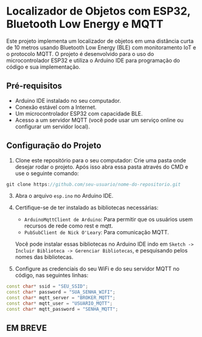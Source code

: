 # Localizador de Objetos com ESP32, Bluetooth Low Energy e MQTT

Este projeto implementa um localizador de objetos em uma distância curta de 10 metros usando Bluetooth Low Energy (BLE) com monitoramento IoT e o protocolo MQTT. O projeto é desenvolvido para o uso do microcontrolador ESP32 e utiliza o Arduino IDE para programação do código e sua implementação.

## Pré-requisitos

- Arduino IDE instalado no seu computador.
- Conexão estável com a Internet.
- Um microcontrolador ESP32 com capacidade BLE.
- Acesso a um servidor MQTT (você pode usar um serviço online ou configurar um servidor local).

## Configuração do Projeto

1. Clone este repositório para o seu computador:
Crie uma pasta onde desejar rodar o projeto. Após isso abra essa pasta através do CMD e use o seguinte comando:
```cpp
git clone https://github.com/seu-usuario/nome-do-repositorio.git
```

3. Abra o arquivo `esp.ino` no Arduino IDE.

4. Certifique-se de ter instalado as bibliotecas necessárias:
   - `ArduinoMqttClient de Arduino`: Para permitir que os usuários usem recursos de rede como rest e mqtt.
   - `PubSubClient de Nick O'Leary`: Para comunicação MQTT.

   Você pode instalar essas bibliotecas no Arduino IDE indo em `Sketch -> Incluir Biblioteca -> Gerenciar Bibliotecas`, e pesquisando pelos nomes das bibliotecas.

5. Configure as credenciais do seu WiFi e do seu servidor MQTT no código, nas seguintes linhas:

```cpp
const char* ssid = "SEU_SSID";
const char* password = "SUA_SENHA_WIFI";
const char* mqtt_server = "BROKER_MQTT";
const char* mqtt_user = "USUARIO_MQTT";
const char* mqtt_password = "SENHA_MQTT";
``` 

## EM BREVE
